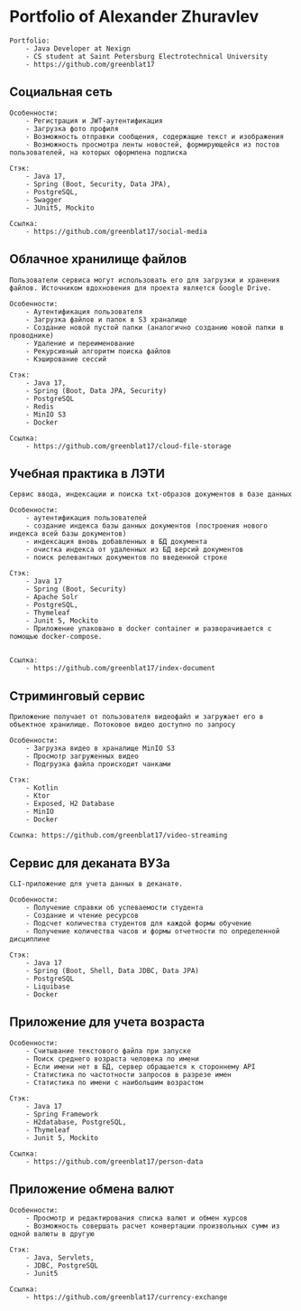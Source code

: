 # Portfolio of Alexander Zhuravlev

    Portfolio: 
        - Java Developer at Nexign
        - СS student at Saint Petersburg Electrotechnical University
        - https://github.com/greenblat17


## Социальная сеть
    Особенности:
        - Регистрация и JWT-аутентификация
        - Загрузка фото профиля
        - Возможность отправки сообщения, содержащие текст и изображения
        - Возможность просмотра ленты новостей, формирующейся из постов пользователей, на которых оформлена подписка
    
    Стэк:
        - Java 17, 
        - Spring (Boot, Security, Data JPA),  
        - PostgreSQL, 
        - Swagger
        - JUnit5, Mockito
    
    Ссылка:
        - https://github.com/greenblat17/social-media

## Облачное хранилище файлов
    Пользователи сервиса могут использовать его для загрузки и хранения файлов. Источником вдохновения для проекта является Google Drive.

    Особенности:
        - Аутентификация пользователя
        - Загрузка файлов и папок в S3 храналище
        - Создание новой пустой папки (аналогично созданию новой папки в проводнике)
        - Удаление и переименование
        - Рекурсивный алгоритм поиска файлов
        - Кэширование сессий

    Стэк:
        - Java 17, 
        - Spring (Boot, Data JPA, Security)
        - PostgreSQL
        - Redis
        - MinIO S3
        - Docker

    Ссылка:
        - https://github.com/greenblat17/cloud-file-storage

## Учебная практика в ЛЭТИ
    Сервис ввода, индексации и поиска txt-образов документов в базе данных
    
    Особенности:
        - аутентификация пользователей
        - создание индекса базы данных документов (построения нового индекса всей базы документов)
        - индексация вновь добавленных в БД документа
        - очистка индекса от удаленных из БД версий документов
        - поиск релевантных документов по введенной строке
    
    Стэк:
        - Java 17
        - Spring (Boot, Security)
        - Apache Solr
        - PostgreSQL, 
        - Thymeleaf
        - Junit 5, Mockito
        - Приложение упаковано в docker сontainer и разворачивается с помощью docker-compose.

    
    Ссылка:
        - https://github.com/greenblat17/index-document

## Стриминговый сервис
    Приложение получает от пользователя видеофайл и загружает его в объектное хранилище. Потоковое видео доступно по запросу

    Особенности:
        - Загрузка видео в храналище MinIO S3
        - Просмотр загруженных видео
        - Подгрузка файла происходит чанками

    Стэк:
        - Kotlin
        - Ktor
        - Exposed, H2 Database
        - MinIO
        - Docker

    Ссылка: https://github.com/greenblat17/video-streaming

## Сервис для деканата ВУЗа
    CLI-приложение для учета данных в деканате.

    Особенности:
        - Получение справки об успеваемости студента
        - Создание и чтение ресурсов
        - Подсчет количества студентов для каждой формы обучение
        - Получение количества часов и формы отчетности по определенной дисциплине

    Стэк:
        - Java 17
        - Spring (Boot, Shell, Data JDBC, Data JPA)
        - PostgreSQL
        - Liquibase
        - Docker
    
## Приложение для учета возраста 
    Особенности:
        - Считывание текстового файла при запуске 
        - Поиск среднего возраста человека по имени
        - Если имени нет в БД, сервер обращается к стороннему API
        - Статистика по частотности запросов в разрезе имен
        - Статистика по имени с наибольшим возрастом
    
    Стэк:
        - Java 17
        - Spring Framework
        - H2database, PostgreSQL,
        - Thymeleaf
        - Junit 5, Mockito
    
    Ссылка:
        - https://github.com/greenblat17/person-data


## Приложение обмена валют
    Особенности:
        - Просмотр и редактирования списка валют и обмен курсов
        - Возможность совершать расчет конвертации произвольных сумм из одной валюты в другую
    
    Стэк:
        - Java, Servlets, 
        - JDBC, PostgreSQL
        - Junit5
    
    Ссылка:
        - https://github.com/greenblat17/currency-exchange
